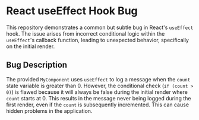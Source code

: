 # React useEffect Hook Bug

This repository demonstrates a common but subtle bug in React's `useEffect` hook. The issue arises from incorrect conditional logic within the `useEffect`'s callback function, leading to unexpected behavior, specifically on the initial render.

## Bug Description
The provided `MyComponent` uses `useEffect` to log a message when the `count` state variable is greater than 0. However, the conditional check (`if (count > 0)`) is flawed because it will always be false during the initial render where `count` starts at 0. This results in the message never being logged during the first render, even if the `count` is subsequently incremented. This can cause hidden problems in the application.